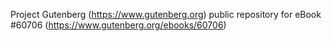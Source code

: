 Project Gutenberg (https://www.gutenberg.org) public repository for
eBook #60706 (https://www.gutenberg.org/ebooks/60706)
